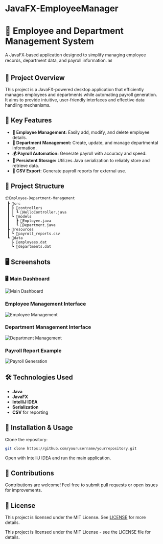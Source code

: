 # JavaFX-EmployeeManager
# 🚀 Employee and Department Management System

A JavaFX-based application designed to simplify managing employee records, department data, and payroll information. 📊

## 🎯 Project Overview

This project is a JavaFX-powered desktop application that efficiently manages employees and departments while automating payroll generation. It aims to provide intuitive, user-friendly interfaces and effective data handling mechanisms.

## 🌟 Key Features

- **👤 Employee Management:** Easily add, modify, and delete employee details.
- **🏢 Department Management:** Create, update, and manage departmental information.
- **💰 Payroll Automation:** Generate payroll with accuracy and speed.
- **💾 Persistent Storage:** Utilizes Java serialization to reliably store and retrieve data.
- **📑 CSV Export:** Generate payroll reports for external use.

## 🎯 Project Structure

```
📦Employee-Department-Management
 ┣ 📂src
 ┃ ┣ 📂controllers
 ┃ ┃ ┗ 📜HelloController.java
 ┃ ┗ 📂models
 ┃   ┣ 📜Employee.java
 ┃   ┗ 📜Department.java
 ┣ 📂resources
 ┃ ┗ 📜payroll_reports.csv
 ┗ 📂data
   ┣ 📜employees.dat
   ┗ 📜departments.dat
```

## 🖥️ Screenshots

### 🖥 Main Dashboard
![Main Dashboard](path/to/your/image1.png)

### Employee Management Interface
![Employee Management](path/to/your/image2.png)

### Department Management Interface
![Department Management](path/to/your/image3.png)

### Payroll Report Example
![Payroll Generation](path/to/your/image4.png)

## 🛠️ Technologies Used
- **Java**
- **JavaFX**
- **IntelliJ IDEA**
- **Serialization**
- **CSV** for reporting

## 🚀 Installation & Usage

Clone the repository:
```bash
git clone https://github.com/yourusername/yourrepository.git
```

Open with IntelliJ IDEA and run the main application.

## 📢 Contributions
Contributions are welcome! Feel free to submit pull requests or open issues for improvements.

## 📜 License
This project is licensed under the MIT License. See [LICENSE](LICENSE) for more details.


This project is licensed under the MIT License - see the LICENSE file for details.

